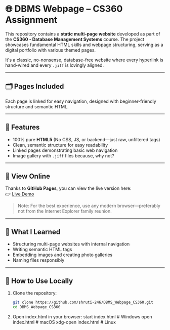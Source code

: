 # 🌐 DBMS Webpage – CS360 Assignment

This repository contains a **static multi-page website** developed as part of the **CS360 - Database Management Systems** course. The project showcases fundamental HTML skills and webpage structuring, serving as a digital portfolio with various themed pages.

It's a classic, no-nonsense, database-free website where every hyperlink is hand-wired and every `.jiff` is lovingly aligned.

---

## 🗂️ Pages Included

Each page is linked for easy navigation, designed with beginner-friendly structure and semantic HTML.

---

## 🌟 Features

- 100% pure **HTML5** (No CSS, JS, or backend—just raw, unfiltered tags)
- Clean, semantic structure for easy readability
- Linked pages demonstrating basic web navigation
- Image gallery with `.jiff` files because, why not?

---

## 🚀 View Online

Thanks to **GitHub Pages**, you can view the live version here:  
👉 [Live Demo](https://shruti-246.github.io/DBMS_Webpage_CS360/)

> Note: For the best experience, use any modern browser—preferably not from the Internet Explorer family reunion.

---

## 🎯 What I Learned

- Structuring multi-page websites with internal navigation
- Writing semantic HTML tags
- Embedding images and creating photo galleries
- Naming files responsibly 

---

## 📎 How to Use Locally

1. Clone the repository:
   ```bash
   git clone https://github.com/shruti-246/DBMS_Webpage_CS360.git
   cd DBMS_Webpage_CS360
2. Open index.html in your browser:
   start index.html      # Windows
  open index.html       # macOS
  xdg-open index.html   # Linux

